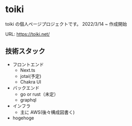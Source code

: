 # toiki

toiki の個人ページプロジェクトです。
2022/3/14 ~ 作成開始

URL: https://toiki.net/

## 技術スタック

- フロントエンド
  - Next.ts
  - jotai(予定)
  - Chakra UI
- バックエンド
  - go or rust（未定）
  - graphql
- インフラ
  - 主に AWS(後々構成図書く)
- hogehoge
